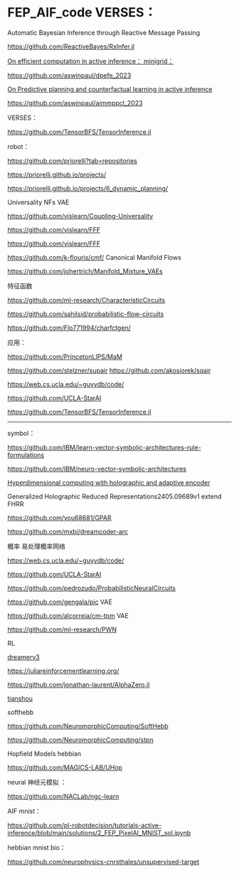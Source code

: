 # FEP_AIF_code  VERSES： 

Automatic Bayesian Inference through Reactive Message Passing

https://github.com/ReactiveBayes/RxInfer.jl



[On efficient computation in active inference： minigrid：  ](https://github.com/aswinpaul/dpefe_2023)

https://github.com/aswinpaul/dpefe_2023

[On Predictive planning and counterfactual learning in active inference](https://github.com/aswinpaul/aimmppcl_2023)

https://github.com/aswinpaul/aimmppcl_2023


VERSES： 


https://github.com/TensorBFS/TensorInference.jl



robot：

https://github.com/priorelli?tab=repositories

https://priorelli.github.io/projects/

https://priorelli.github.io/projects/6_dynamic_planning/


Universality NFs VAE

https://github.com/vislearn/Coupling-Universality

https://github.com/vislearn/FFF

https://github.com/vislearn/FFF


https://github.com/k-flouris/cmf/ Canonical Manifold Flows

https://github.com/johertrich/Manifold_Mixture_VAEs


特征函数



https://github.com/ml-research/CharacteristicCircuits

https://github.com/sahilsid/probabilistic-flow-circuits


https://github.com/Flo771994/charfctgen/ 


应用：

https://github.com/PrincetonLIPS/MaM

https://github.com/stelzner/supair   https://github.com/akosiorek/sqair



https://web.cs.ucla.edu/~guyvdb/code/

https://github.com/UCLA-StarAI

https://github.com/TensorBFS/TensorInference.jl

--------------------------------------------------------------------------


symbol：

https://github.com/IBM/learn-vector-symbolic-architectures-rule-formulations

https://github.com/IBM/neuro-vector-symbolic-architectures

[Hyperdimensional computing with holographic and adaptive encoder  ](https://www.ncbi.nlm.nih.gov/pmc/articles/PMC11037243/)

Generalized Holographic Reduced Representations2405.09689v1 extend FHRR

https://github.com/you68681/GPAR

https://github.com/mxbi/dreamcoder-arc




概率 易处理概率网络  

https://web.cs.ucla.edu/~guyvdb/code/

https://github.com/UCLA-StarAI



https://github.com/pedrozudo/ProbabilisticNeuralCircuits

https://github.com/gengala/pic  VAE

https://github.com/alcorreia/cm-tpm  VAE 

https://github.com/ml-research/PWN










RL

[dreamerv3 ](https://github.com/NM512/dreamerv3-torch)

https://juliareinforcementlearning.org/

https://github.com/jonathan-laurent/AlphaZero.jl

[tianshou ](https://github.com/thu-ml/tianshou)







softhebb  

https://github.com/NeuromorphicComputing/SoftHebb

https://github.com/NeuromorphicComputing/stpn



Hopfield Models hebbian

https://github.com/MAGICS-LAB/UHop




neural 神经元模拟 ：

https://github.com/NACLab/ngc-learn


AIF mnist：

https://github.com/pl-robotdecision/tutorials-active-inference/blob/main/solutions/2_FEP_PixelAI_MNIST_sol.ipynb


hebbian   mnist bio：

https://github.com/neurophysics-cnrsthales/unsupervised-target


